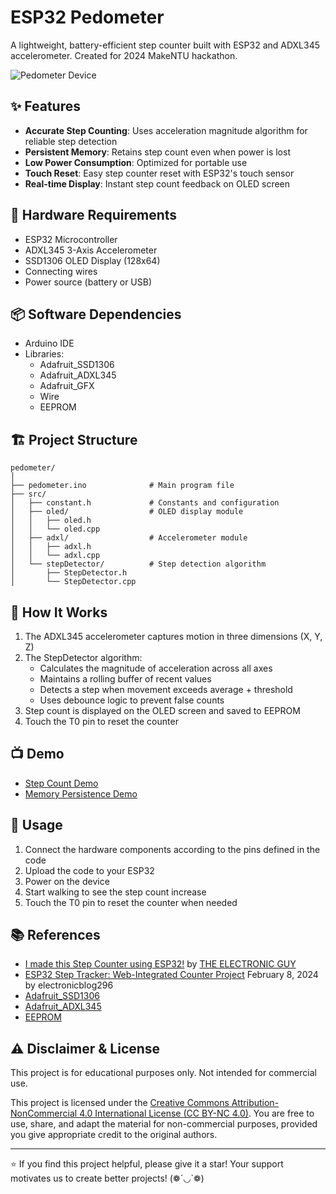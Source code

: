# ESP32 Pedometer

A lightweight, battery-efficient step counter built with ESP32 and ADXL345 accelerometer. Created for 2024 MakeNTU hackathon.

![Pedometer Device](https://github.com/ChenBingWei1201/pedometer/assets/49435609/2b3c5fb0-52b2-4798-a085-2034e64963d5)

## ✨ Features

- **Accurate Step Counting**: Uses acceleration magnitude algorithm for reliable step detection
- **Persistent Memory**: Retains step count even when power is lost
- **Low Power Consumption**: Optimized for portable use
- **Touch Reset**: Easy step counter reset with ESP32's touch sensor
- **Real-time Display**: Instant step count feedback on OLED screen

## 🔧 Hardware Requirements

- ESP32 Microcontroller
- ADXL345 3-Axis Accelerometer
- SSD1306 OLED Display (128x64)
- Connecting wires
- Power source (battery or USB)

## 📦 Software Dependencies

- Arduino IDE
- Libraries:
  - Adafruit_SSD1306
  - Adafruit_ADXL345
  - Adafruit_GFX
  - Wire
  - EEPROM

## 🏗️ Project Structure

```
pedometer/
│
├── pedometer.ino              # Main program file
├── src/
│   ├── constant.h             # Constants and configuration
│   ├── oled/                  # OLED display module
│   │   ├── oled.h
│   │   └── oled.cpp
│   ├── adxl/                  # Accelerometer module
│   │   ├── adxl.h
│   │   └── adxl.cpp
│   └── stepDetector/          # Step detection algorithm
│       ├── StepDetector.h
│       └── StepDetector.cpp
```

## 🚀 How It Works

1. The ADXL345 accelerometer captures motion in three dimensions (X, Y, Z)
2. The StepDetector algorithm:
   - Calculates the magnitude of acceleration across all axes
   - Maintains a rolling buffer of recent values
   - Detects a step when movement exceeds average + threshold
   - Uses debounce logic to prevent false counts
3. Step count is displayed on the OLED screen and saved to EEPROM
4. Touch the T0 pin to reset the counter

## 📺 Demo

- [Step Count Demo](https://drive.google.com/file/d/1YQH5bl1licHwMoUTrAurOHJOOqHBxV4j/view?usp=drive_link)
- [Memory Persistence Demo](https://drive.google.com/file/d/1hPq_t__4g5AZ212mDPqRomSr6950t9aw/view?usp=drive_link)

## 🔄 Usage

1. Connect the hardware components according to the pins defined in the code
2. Upload the code to your ESP32
3. Power on the device
4. Start walking to see the step count increase
5. Touch the T0 pin to reset the counter when needed

## 📚 References

- [I made this Step Counter using ESP32!](https://youtu.be/T2tqk6CIBxY?feature=shared) by [THE ELECTRONIC GUY](https://youtube.com/@THEELECTRONICGUY?feature=shared)
- [ESP32 Step Tracker: Web-Integrated Counter Project](https://electronicblogs.com/esp32-step-tracker-web-integrated-counter-project/?fbclid=IwZXh0bgNhZW0CMTAAAR10UKi_eMHOYploklr9qOu50kAIZxe4UbqpVxCGjoUsV0_kMw_gDamnK9k_aem_AQmqz4e9_FJ34JsNXachKuukFWAZyuKCk6N65YAB-VNRh45kmFG0i_oGAHzd4Mr2E1Sgk92zvUInMnwh0xafVQHQ) February 8, 2024 by electronicblog296 
- [Adafruit_SSD1306](https://github.com/adafruit/Adafruit_SSD1306)
- [Adafruit_ADXL345](https://github.com/adafruit/Adafruit_ADXL345)
- [EEPROM](https://docs.arduino.cc/learn/built-in-libraries/eeprom/)

## ⚠️ Disclaimer & License

This project is for educational purposes only. Not intended for commercial use.

This project is licensed under the [Creative Commons Attribution-NonCommercial 4.0 International License (CC BY-NC 4.0)](LICENSE). You are free to use, share, and adapt the material for non-commercial purposes, provided you give appropriate credit to the original authors.

---

⭐ If you find this project helpful, please give it a star! Your support motivates us to create better projects! (❁´◡`❁)